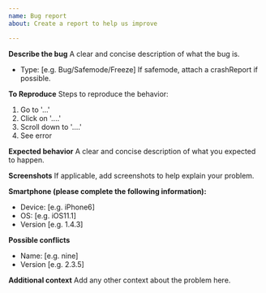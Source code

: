 ```yaml
---
name: Bug report
about: Create a report to help us improve

---
```


**Describe the bug**
A clear and concise description of what the bug is.
- Type: [e.g. Bug/Safemode/Freeze]
If safemode, attach a crashReport if possible. 

**To Reproduce**
Steps to reproduce the behavior:
1. Go to '...'
2. Click on '....'
3. Scroll down to '....'
4. See error

**Expected behavior**
A clear and concise description of what you expected to happen.

**Screenshots**
If applicable, add screenshots to help explain your problem.


**Smartphone (please complete the following information):**
 - Device: [e.g. iPhone6]
 - OS: [e.g. iOS11.1]
 - Version [e.g. 1.4.3]

**Possible conflicts**
- Name: [e.g. nine]
- Version [e.g. 2.3.5]

**Additional context**
Add any other context about the problem here.
